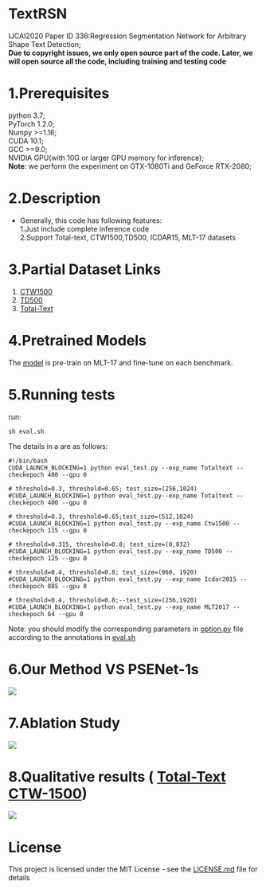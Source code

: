# TextRSN
IJCAI2020 Paper ID 336:Regression Segmentation Network for Arbitrary Shape Text Detection;  
**Due to copyright issues, we only open source part of the code. Later, we will open source all the code, including training and testing code**

# 1.Prerequisites  
python 3.7;  
PyTorch 1.2.0;  
Numpy >=1.16;  
CUDA 10.1;  
GCC >=9.0;  
NVIDIA GPU(with 10G or larger GPU memory for inference);  
**Note**: we perform the experiment on GTX-1080Ti and GeForce RTX-2080;  
# 2.Description  
* Generally, this code has following features:  
  1.Just include complete inference code  
  2.Support Total-text, CTW1500,TD500, ICDAR15, MLT-17 datasets  
# 3.Partial Dataset Links  
1. [CTW1500](https://drive.google.com/open?id=1A2s3FonXq4dHhD64A2NCWc8NQWMH2NFR)   
2. [TD500](https://drive.google.com/open?id=1ByluLnyd8-Ltjo9AC-1m7omZnI-FA1u0)  
3. [Total-Text](https://drive.google.com/open?id=17_7T_-2Bu3KSSg2OkXeCxj97TBsjvueC) 
# 4.Pretrained Models  
The [model](https://drive.google.com/open?id=12Z4vCqvlvw5D9BA8bD9NTJwLcslP25FY) is pre-train on MLT-17 and fine-tune on each benchmark.

# 5.Running tests
run:  
```
sh eval.sh
```
The details in a are as follows:  
```
#!/bin/bash
CUDA_LAUNCH_BLOCKING=1 python eval_test.py --exp_name Totaltext --checkepoch 400 --gpu 0 

# threshold=0.3, threshold=0.65; test_size=(256,1024)
#CUDA_LAUNCH_BLOCKING=1 python eval_test.py--exp_name Totaltext --checkepoch 400 --gpu 0

# threshold=0.3, threshold=0.65;test_size=(512,1024)
#CUDA_LAUNCH_BLOCKING=1 python eval_test.py --exp_name Ctw1500 --checkepoch 115 --gpu 0

# threshold=0.315, threshold=0.8; test_size=(0,832)
#CUDA_LAUNCH_BLOCKING=1 python eval_test.py --exp_name TD500 --checkepoch 125 --gpu 0

# threshold=0.4, threshold=0.8; test_size=(960, 1920)
#CUDA_LAUNCH_BLOCKING=1 python eval_test.py --exp_name Icdar2015 --checkepoch 885 --gpu 0

# threshold=0.4, threshold=0.8;--test_size=(256,1920)
#CUDA_LAUNCH_BLOCKING=1 python eval_test.py --exp_name MLT2017 --checkepoch 64 --gpu 0
```
Note: you should modify the corresponding parameters in [option.py](https://github.com/AnonyCode111/TextRSN/blob/master/util/option.py) file according to the annotations in [eval.sh](https://github.com/AnonyCode111/TextRSN/blob/master/eval.sh)  
# 6.Our Method VS PSENet-1s
![](https://github.com/AnonyCode111/TextRSN/blob/master/results/img3.png)
# 7.Ablation Study  
![](https://github.com/AnonyCode111/TextRSN/blob/master/results/img2.png)
# 8.Qualitative results ( [Total-Text](https://github.com/AnonyCode111/TextRSN/tree/master/vis/Totaltext_test_0) [CTW-1500](https://github.com/AnonyCode111/TextRSN/tree/master/vis/Ctw1500_test_0))
![](https://github.com/AnonyCode111/TextRSN/blob/master/results/img1.png)
# License  
This project is licensed under the MIT License - see the [LICENSE.md](https://github.com/AnonyCode111/TextRSN/blob/master/LICENSE.md) file for details



